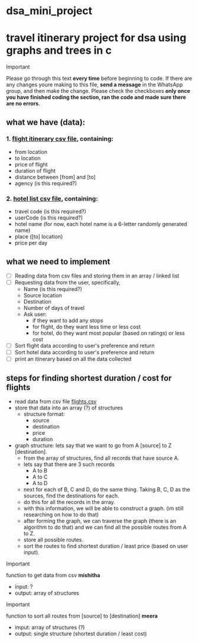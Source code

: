 # dsa_mini_project
# travel itinerary project for dsa using graphs and trees in c

> [!IMPORTANT]
> Please go through this text **every time** before beginning to code. If there are any changes youre making to this file, **send a message** in the WhatsApp group, and then make the change. Please check the checkboxes **only once you have finished coding the section, ran the code and made sure there are no errors**.

## what we have (data):
### 1. [flight itinerary csv file](./flights.csv), containing:
- from location
- to location
- price of flight
- duration of flight
- distance between [from] and [to]
- agency (is this required?)

### 2. [hotel list csv file](./hotels.csv), containing:
- travel code (is this required?)
- userCode (is this required?)
- hotel name (for now, each hotel name is a 6-letter randomly generated name)
- place ([to] location)
- price per day

## what we need to implement

- [ ] Reading data from csv files and storing them in an array / linked list
- [ ] Requesting data from the user, specifically,
  - Name (is this required?)
  - Source location
  - Destination
  - Number of days of travel
  - Ask user:
    - if they want to add any stops
    - for flight, do they want less time or less cost
    - for hotel, do they want most popular (based on ratings) or less cost
- [ ] Sort flight data according to user's preference and return
- [ ]  Sort hotel data according to user's preference and return
- [ ]   print an itinerary based on all the data collected

## steps for finding shortest duration / cost for flights

- read data from csv file [flights.csv](./flights.csv)
- store that data into an array (?) of structures
  - structure format:
    - source 
    - destination
    - price
    - duration
- graph structure:
  lets say that we want to go from A [source] to Z [destination].
  - from the array of structures, find all records that have source A.
  - lets say that there are 3 such records
    - A to B
    - A to C
    - A to D
  - next for each of B, C and D, do the same thing. Taking B, C, D as the sources, find the destinations for each.
  - do this for all the records in the array.
  - with this information, we will be able to construct a graph. (im still researching on how to do that)
  - after forming the graph, we can traverse the graph (there is an algorithm to do that) and we can find all the possible routes from A to Z.
  - store all possible routes.
  - sort the routes to find shortest duration / least price (based on user input).


> [!IMPORTANT]
> function to get data from csv **mishitha**
- input: ?
- output: array of structures

> [!IMPORTANT]
> function to sort all routes from [source] to [destination] **meera**
- imput: array of structures (?)
- output: single structure (shortest duration / least cost)
